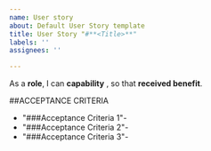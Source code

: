 ```yaml
---
name: User story
about: Default User Story template
title: User Story "#**<Title>**"
labels: ''
assignees: ''

---
```


As a **role**, I can **capability** , so that **received benefit**.

##ACCEPTANCE CRITERIA


- "###Acceptance Criteria 1"-
- "###Acceptance Criteria 2"-
- "###Acceptance Criteria 3"-                                                                        
